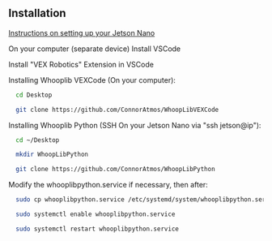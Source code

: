 
## Installation

[Instructions on setting up your Jetson Nano](https://docs.google.com/document/d/1Zwriuj1YhczBsMVh11xQKaoRo1WXXvaLQYEdnHrO4jg/edit?usp=sharing)

On your computer (separate device) Install VSCode

Install "VEX Robotics" Extension in VSCode

Installing Whooplib VEXCode (On your computer):

```bash
  cd Desktop

  git clone https://github.com/ConnorAtmos/WhoopLibVEXCode
```

Installing Whooplib Python (SSH On your Jetson Nano via "ssh jetson@ip"):

```bash
  cd ~/Desktop

  mkdir WhoopLibPython

  git clone https://github.com/ConnorAtmos/WhoopLibPython
```

Modify the whooplibpython.service if necessary, then after:

```bash
  sudo cp whooplibpython.service /etc/systemd/system/whooplibpython.service

  sudo systemctl enable whooplibpython.service 

  sudo systemctl restart whooplibpython.service
```